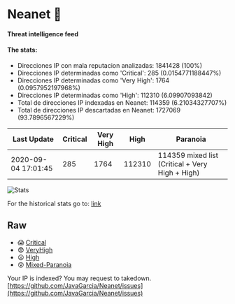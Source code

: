 # Neanet :hocho:
#### Threat intelligence feed
#### The stats:

- Direcciones IP con mala reputacion analizadas: 1841428 (100%)
- Direcciones IP determinadas como 'Critical':  285 (0.0154771188447%)
- Direcciones IP determinadas como 'Very High':  1764 (0.0957952197968%)
- Direcciones IP determinadas como 'High':  112310 (6.09907093842)
- Total de direcciones IP indexadas en Neanet:  114359 (6.21034327707%)
- Total de direcciones IP descartadas en Neanet:  1727069 (93.7896567229%)

| Last Update | Critical | Very High | High | Paranoia |
| --- | --- | --- | --- | --- |
| 2020-09-04 17:01:45 | 285 | 1764 | 112310 | 114359 mixed list (Critical + Very High + High)|

![Stats](https://docs.google.com/spreadsheets/d/e/2PACX-1vSnaNMIXVabIpDJjufMlzH7poXnshF3mgd8Is1g9ytUEzVsP5my4Trn8f-xkoLLQ38xpL3HtmUexLo6/pubchart?oid=501124687&format=image)

For the historical stats go to: [link](/stats.csv)
## Raw
- :scream: [Critical](https://raw.githubusercontent.com/JavaGarcia/Neanet/master/blacklists/neanet_critical.txt)
- :fearful: [VeryHigh](https://raw.githubusercontent.com/JavaGarcia/Neanet/master/blacklists/neanet_veryHigh.txtt)
- :frowning: [High](https://raw.githubusercontent.com/JavaGarcia/Neanet/master/blacklists/neanet_high.txt)
- :dizzy_face: [Mixed-Paranoia](https://raw.githubusercontent.com/JavaGarcia/Neanet/master/blacklists/neanet_all.txt)


Your IP is indexed? You may request to takedown. [https://github.com/JavaGarcia/Neanet/issues](https://github.com/JavaGarcia/Neanet/issues)


































































































































































































































































































































































































































































































































































